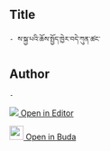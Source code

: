 ## Title
	- ས་སྐྱ་པའི་ཆོས་སྤྱོད་ཁྱེར་བདེ་ཀུན་ཚང་

## Author
	- 



[<img src="https://img.icons8.com/color/25/000000/edit-property.png"> Open in Editor](http://editor.openpecha.org/P004635)

[<img width="25" src="https://library.bdrc.io/icons/BUDA-small.svg"> Open in Buda](https://library.bdrc.io/show/bdr:IE0OPP004635)
